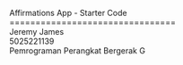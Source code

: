 Affirmations App - Starter Code <br>
================================ <br>
Jeremy James<br>
5025221139<br>
Pemrograman Perangkat Bergerak G<br>
 
